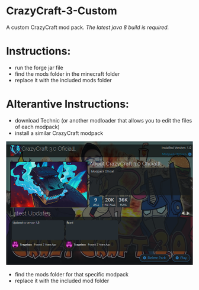 # CrazyCraft-3-Custom
A custom CrazyCraft mod pack.
*The latest java 8 build is required.*
# Instructions: 
 - run the forge jar file
 - find the mods folder in the minecraft folder
 - replace it with the included mods folder
# Alterantive Instructions:
 - download Technic (or another modloader that allows you to edit the files of each modpack)
 - install a similar CrazyCraft modpack

![alt text](http://github.com/gaberighter/CrazyCraft-3-Custom/blob/main/technic.png?raw=true)

 - find the mods folder for that specific modpack
 - replace it with the included mod folder
